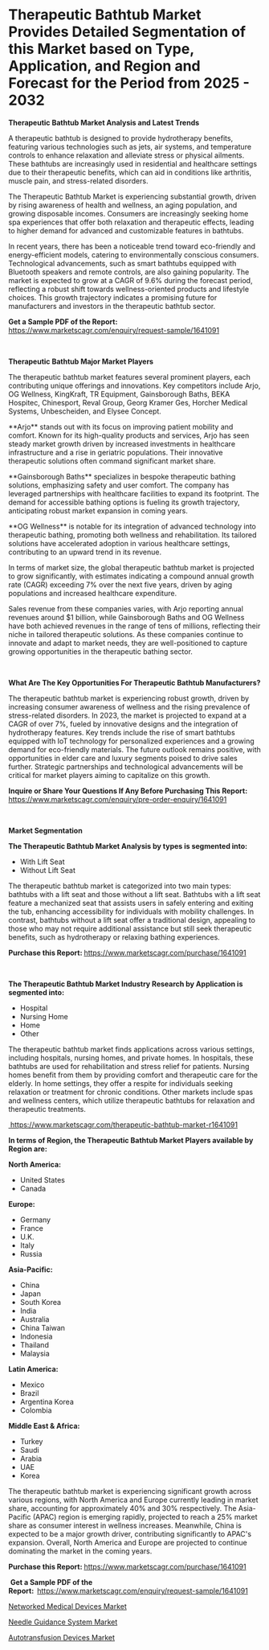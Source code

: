 <p><h1>Therapeutic Bathtub Market Provides Detailed Segmentation of this Market based on Type, Application, and Region and Forecast for the Period from 2025 - 2032</h1></p><p><strong>Therapeutic Bathtub Market Analysis and Latest Trends</strong></p>
<p><p>A therapeutic bathtub is designed to provide hydrotherapy benefits, featuring various technologies such as jets, air systems, and temperature controls to enhance relaxation and alleviate stress or physical ailments. These bathtubs are increasingly used in residential and healthcare settings due to their therapeutic benefits, which can aid in conditions like arthritis, muscle pain, and stress-related disorders.</p><p>The Therapeutic Bathtub Market is experiencing substantial growth, driven by rising awareness of health and wellness, an aging population, and growing disposable incomes. Consumers are increasingly seeking home spa experiences that offer both relaxation and therapeutic effects, leading to higher demand for advanced and customizable features in bathtubs. </p><p>In recent years, there has been a noticeable trend toward eco-friendly and energy-efficient models, catering to environmentally conscious consumers. Technological advancements, such as smart bathtubs equipped with Bluetooth speakers and remote controls, are also gaining popularity. The market is expected to grow at a CAGR of 9.6% during the forecast period, reflecting a robust shift towards wellness-oriented products and lifestyle choices. This growth trajectory indicates a promising future for manufacturers and investors in the therapeutic bathtub sector.</p></p>
<p><strong>Get a Sample PDF of the Report:&nbsp;</strong> <a href="https://www.marketscagr.com/enquiry/request-sample/1641091?utm_campaign=2106&utm_medium=2&utm_source=Github&utm_content=ia&utm_term=04032025&utm_id=therapeutic-bathtub">https://www.marketscagr.com/enquiry/request-sample/1641091</a></p>
<p>&nbsp;</p>
<p><strong>Therapeutic Bathtub Major Market Players</strong></p>
<p><p>The therapeutic bathtub market features several prominent players, each contributing unique offerings and innovations. Key competitors include Arjo, OG Wellness, KingKraft, TR Equipment, Gainsborough Baths, BEKA Hospitec, Chinesport, Reval Group, Georg Kramer Ges, Horcher Medical Systems, Unbescheiden, and Elysee Concept.</p><p>**Arjo** stands out with its focus on improving patient mobility and comfort. Known for its high-quality products and services, Arjo has seen steady market growth driven by increased investments in healthcare infrastructure and a rise in geriatric populations. Their innovative therapeutic solutions often command significant market share.</p><p>**Gainsborough Baths** specializes in bespoke therapeutic bathing solutions, emphasizing safety and user comfort. The company has leveraged partnerships with healthcare facilities to expand its footprint. The demand for accessible bathing options is fueling its growth trajectory, anticipating robust market expansion in coming years.</p><p>**OG Wellness** is notable for its integration of advanced technology into therapeutic bathing, promoting both wellness and rehabilitation. Its tailored solutions have accelerated adoption in various healthcare settings, contributing to an upward trend in its revenue.</p><p>In terms of market size, the global therapeutic bathtub market is projected to grow significantly, with estimates indicating a compound annual growth rate (CAGR) exceeding 7% over the next five years, driven by aging populations and increased healthcare expenditure.</p><p>Sales revenue from these companies varies, with Arjo reporting annual revenues around $1 billion, while Gainsborough Baths and OG Wellness have both achieved revenues in the range of tens of millions, reflecting their niche in tailored therapeutic solutions. As these companies continue to innovate and adapt to market needs, they are well-positioned to capture growing opportunities in the therapeutic bathing sector.</p></p>
<p>&nbsp;</p>
<p><strong>What Are The Key Opportunities For Therapeutic Bathtub Manufacturers?</strong></p>
<p><p>The therapeutic bathtub market is experiencing robust growth, driven by increasing consumer awareness of wellness and the rising prevalence of stress-related disorders. In 2023, the market is projected to expand at a CAGR of over 7%, fueled by innovative designs and the integration of hydrotherapy features. Key trends include the rise of smart bathtubs equipped with IoT technology for personalized experiences and a growing demand for eco-friendly materials. The future outlook remains positive, with opportunities in elder care and luxury segments poised to drive sales further. Strategic partnerships and technological advancements will be critical for market players aiming to capitalize on this growth.</p></p>
<p><strong>Inquire or Share Your Questions If Any Before Purchasing This Report:</strong> <a href="https://www.marketscagr.com/enquiry/pre-order-enquiry/1641091?utm_campaign=2106&utm_medium=2&utm_source=Github&utm_content=ia&utm_term=04032025&utm_id=therapeutic-bathtub">https://www.marketscagr.com/enquiry/pre-order-enquiry/1641091</a></p>
<p>&nbsp;</p>
<p><strong>Market Segmentation</strong></p>
<p><strong>The Therapeutic Bathtub Market Analysis by types is segmented into:</strong></p>
<p><ul><li>With Lift Seat</li><li>Without Lift Seat</li></ul></p>
<p><p>The therapeutic bathtub market is categorized into two main types: bathtubs with a lift seat and those without a lift seat. Bathtubs with a lift seat feature a mechanized seat that assists users in safely entering and exiting the tub, enhancing accessibility for individuals with mobility challenges. In contrast, bathtubs without a lift seat offer a traditional design, appealing to those who may not require additional assistance but still seek therapeutic benefits, such as hydrotherapy or relaxing bathing experiences.</p></p>
<p><strong>Purchase this Report:&nbsp;</strong><a href="https://www.marketscagr.com/purchase/1641091?utm_campaign=2106&utm_medium=2&utm_source=Github&utm_content=ia&utm_term=04032025&utm_id=therapeutic-bathtub">https://www.marketscagr.com/purchase/1641091</a></p>
<p>&nbsp;</p>
<p><strong>The Therapeutic Bathtub Market Industry Research by Application is segmented into:</strong></p>
<p><ul><li>Hospital</li><li>Nursing Home</li><li>Home</li><li>Other</li></ul></p>
<p><p>The therapeutic bathtub market finds applications across various settings, including hospitals, nursing homes, and private homes. In hospitals, these bathtubs are used for rehabilitation and stress relief for patients. Nursing homes benefit from them by providing comfort and therapeutic care for the elderly. In home settings, they offer a respite for individuals seeking relaxation or treatment for chronic conditions. Other markets include spas and wellness centers, which utilize therapeutic bathtubs for relaxation and therapeutic treatments.</p></p>
<p><a href="https://www.marketscagr.com/therapeutic-bathtub-market-r1641091?utm_campaign=2106&utm_medium=2&utm_source=Github&utm_content=ia&utm_term=04032025&utm_id=therapeutic-bathtub">&nbsp;https://www.marketscagr.com/therapeutic-bathtub-market-r1641091</a></p>
<p><strong>In terms of Region, the Therapeutic Bathtub Market Players available by Region are:</strong></p>
<p>
    <p> <strong> North America: </strong>
        <ul>
            <li>United States</li>
            <li>Canada</li>
        </ul>
        </p> 
    <p> <strong> Europe: </strong>
        <ul>
            <li>Germany</li>
            <li>France</li>
            <li>U.K.</li>
            <li>Italy</li>
            <li>Russia</li>
        </ul>
        </p> 
    <p> <strong> Asia-Pacific: </strong>
        <ul>
            <li>China</li>
            <li>Japan</li>
            <li>South Korea</li>
            <li>India</li>
            <li>Australia</li>
            <li>China Taiwan</li>
            <li>Indonesia</li>
            <li>Thailand</li>
            <li>Malaysia</li>
        </ul>
        </p> 
    <p> <strong> Latin America: </strong>
        <ul>
            <li>Mexico</li>
            <li>Brazil</li>
            <li>Argentina Korea</li>
            <li>Colombia</li>
        </ul>
        </p> 
    <p> <strong> Middle East & Africa: </strong>
        <ul>
            <li>Turkey</li>
            <li>Saudi</li>
            <li>Arabia</li>
            <li>UAE</li>
            <li>Korea</li>
        </ul>
    </p>
    </p>
<p><p>The therapeutic bathtub market is experiencing significant growth across various regions, with North America and Europe currently leading in market share, accounting for approximately 40% and 30% respectively. The Asia-Pacific (APAC) region is emerging rapidly, projected to reach a 25% market share as consumer interest in wellness increases. Meanwhile, China is expected to be a major growth driver, contributing significantly to APAC's expansion. Overall, North America and Europe are projected to continue dominating the market in the coming years.</p></p>
<p><strong>Purchase this Report: </strong><a href="https://www.marketscagr.com/purchase/1641091?utm_campaign=2106&utm_medium=2&utm_source=Github&utm_content=ia&utm_term=04032025&utm_id=therapeutic-bathtub">https://www.marketscagr.com/purchase/1641091</a></p>
<p>&nbsp;<strong>Get a Sample PDF of the Report:&nbsp;&nbsp;</strong><a href="https://www.marketscagr.com/enquiry/request-sample/1641091?utm_campaign=2106&utm_medium=2&utm_source=Github&utm_content=ia&utm_term=04032025&utm_id=therapeutic-bathtub">https://www.marketscagr.com/enquiry/request-sample/1641091</a></p>
<p><strong></strong></p>
<p><p><a href="https://github.com/cankkafkaz/Market-Research-Report-List-1/blob/main/networked-medical-devices-market.md?utm_campaign=2106&utm_medium=2&utm_source=Github&utm_content=ia&utm_term=04032025&utm_id=therapeutic-bathtub">Networked Medical Devices Market</a></p><p><a href="https://github.com/perbetpereir/Market-Research-Report-List-1/blob/main/needle-guidance-system-market.md?utm_campaign=2106&utm_medium=2&utm_source=Github&utm_content=ia&utm_term=04032025&utm_id=therapeutic-bathtub">Needle Guidance System Market</a></p><p><a href="https://github.com/YashRP12/Market-Research-Report-List-7/blob/main/autotransfusion-devices-market.md?utm_campaign=2106&utm_medium=2&utm_source=Github&utm_content=ia&utm_term=04032025&utm_id=therapeutic-bathtub">Autotransfusion Devices Market</a></p></p>